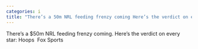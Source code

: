 ```yaml
---
categories: i
title: "There’s a 50m NRL feeding frenzy coming Here’s the verdict on every star Hoops  Fox Sports"
---
```

There’s a $50m NRL feeding frenzy coming. Here’s the verdict on every star: Hoops&nbsp;&nbsp;Fox Sports